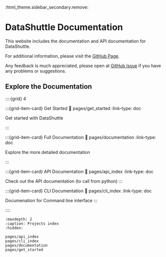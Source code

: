 :html_theme.sidebar_secondary.remove:

# DataShuttle Documentation

This website includes the documentation and API documentation for DataShuttle.

For additional information, please visit the [GitHub Page](https://github.com/neuroinformatics-unit/datashuttle).

Any feedback is much appreciated, please open at [GitHub Issue](https://github.com/neuroinformatics-unit/datashuttle/issues) if you have any problems or suggestions.

## Explore the Documentation

::::{grid} 4

:::{grid-item-card} Get Started
:link: pages/get_started
:link-type: doc

Get started with DataShuttle

:::

:::{grid-item-card} Full Documentation
:link: pages/documentation
:link-type: doc

Explore the more detailed documentation

:::

:::{grid-item-card} API Documentation
:link: pages/api_index
:link-type: doc

Check out the API documentation (to call from python)
:::

:::{grid-item-card} CLI Documentation
:link: pages/cli_index
:link-type: doc

Documenation for Command line interface
:::

::::

```{toctree}
:maxdepth: 2
:caption: Projects index
:hidden:

pages/api_index
pages/cli_index
pages/documentation
pages/get_started
```
